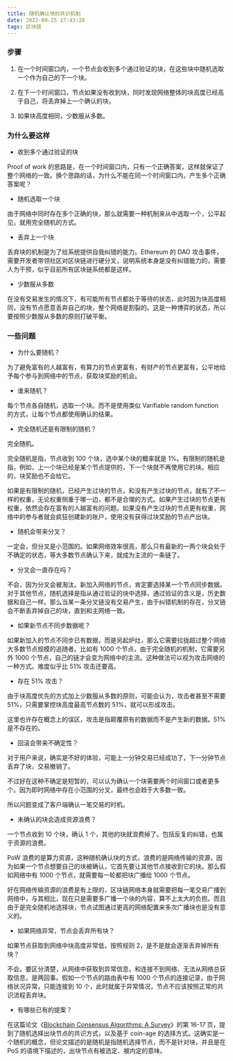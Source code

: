 ```yaml
---
title: 随机确认块的共识机制
date: 2022-09-25 17:43:28
tags: 区块链
---
```


### 步骤

1. 在一个时间窗口内，一个节点会收到多个通过验证的块，在这些块中随机选取一个作为自己的下一个块。

2. 在下一个时间窗口，节点如果没有收到块，同时发现网络整体的块高度已经高于自己，将丢弃掉上一个确认的块。

3. 如果块高度相同，少数服从多数。

### 为什么要这样

- 收到多个通过验证的块

Proof of work 的思路是，在一个时间窗口内，只有一个正确答案，这样就保证了整个网络的一致。换个思路的话，为什么不能在同一个时间窗口内，产生多个正确答案呢？

- 随机选取一个块

由于网络中同时存在多个正确的块，那么就需要一种机制来从中选取一个，公平起见，就用完全随机的方式。

- 丢弃上一个块

丢弃块的机制是为了给系统提供自我纠错的能力。Ethereum 的 DAO 攻击事件，需要开发者带领社区对区块链进行硬分叉，说明系统本身是没有纠错能力的，需要人为干预，似乎目前所有区块链系统都是这样。

- 少数服从多数

在没有交易发生的情况下，有可能所有节点都处于等待的状态，此时因为块高度相同，没有节点愿意丢弃自己的块，整个网络是割裂的。这是一种博弈的状态，所以要按照少数服从多数的原则打破平衡。

### 一些问题

- 为什么要随机？

为了避免富有的人越富有，有算力的节点更富有，有财产的节点更富有，公平地给予每个参与到网络中的节点，获取块奖励的机会。

- 谁来随机？

每个节点各自随机，选取一个块。而不是使用类似 Varifiable random function 的方式，让每个节点都使用确认的结果。

- 完全随机还是有限制的随机？

完全随机。

完全随机是指，节点收到 100 个块，选中某个块的概率就是 1%。有限制的随机是指，例如，上一个块已经是某个节点提供的，下一个块就不再使用它的块。相应的，块奖励也不会给它。

如果是有限制的随机，已经产生过块的节点，和没有产生过块的节点，就有了不一样的权重，无论权重侧重于哪一边，都不是合理的方式。如果产生过块的节点更有权重，依然会存在富有的人越富有的问题。如果没有产生过块的节点更有权重，网络中的参与者就会疯狂创建新的账户，使用没有获得过块奖励的节点产出块。

- 随机会带来分叉？

一定会，但分叉是小范围的。如果网络效率很高，那么只有最新的一两个块会处于不确定的状态，等大多数节点确认下来，就成为主流的一条链了。

- 分叉会一直存在吗？

不会，因为分叉会被淘汰。新加入网络的节点，肯定要选择某一个节点同步数据。对于其他节点，随机选择是指从通过验证的块中选择，通过验证的含义是，历史数据和自己一样。那么当某一条分叉链没有交易产生，由于纠错机制的存在，分叉链会不断丢弃掉自己的块，直到和主网络一致。

- 如果新节点不同步数据呢？

如果新加入的节点不同步已有数据，而是另起炉灶，那么它需要拉拢超过整个网络大多数节点规模的追随者。比如有 1000 个节点，由于完全随机的机制，它需要另外 1000 个节点，自己的链才会变为网络中的主流。这种做法可以视为攻击网络的一种方式。难度似乎比 51% 攻击还要高。

- 存在 51% 攻击？

由于块高度优先的方式加上少数服从多数的原则，可能会认为，攻击者甚至不需要 51%，只需要掌控块高度最高节点数的 51%，就可以形成攻击。

这里也许存在概念上的误区，攻击是指颠覆原有的数据而不是产生新的数据。51% 是不存在的。

- 回滚会带来不确定性？

对于用户来说，确实是不好的体验，可能上一分钟交易已经成功了，下一分钟节点丢弃了块，交易撤销了。

不过好在这种不确定是短暂的，可以认为确认一个块需要两个时间窗口或者更多个。因为即时网络中存在小范围的分叉，最终也会趋于大多数一致。

所以问题变成了客户端确认一笔交易的时机。

- 未确认的块会造成资源浪费？

一个节点收到 10 个块，确认 1 个，其他的块就浪费掉了。包括反复的纠错，也属于资源的浪费。

PoW 浪费的是算力资源，这种随机确认块的方式，浪费的是网络传输的资源，因为如果一个节点想要自己的块被确认，它首先要让其他节点接收到它的块。那么假如网络中有 1000 个节点，就需要每一轮都把块广播给 1000 个节点。

好在网络传输资源的浪费是有上限的，区块链网络本身就需要把每一笔交易广播到网络中，与其相比，现在只是需要多广播一个块的内容，算不上太大的负担。而且由于是完全随机地选择块，节点试图通过更高的网络配置来多次广播块也是没有意义的。

- 如果网络异常，节点会丢弃所有块？

如果节点获取到网络中块高度非常低，按照规则 2，是不是就会逐渐丢弃掉所有块？

不会。要区分清楚，从网络中获取到异常信息，和连接不到网络、无法从网络总获取信息，是两回事。假如一个节点的路由表中有 1000 个节点的连接记录，由于网络状况异常，只能连接到 10 个，此时就属于异常情况，节点不应该按照正常的共识流程丢弃块。

- 有哪些已有的提案？

在这篇论文《[Blockchain Consensus Algorithms: A Survey](https://arxiv.org/abs/2001.07091)》的第 16-17 页，提到了随机选择出块节点的共识方式，以及基于 coin-age 的选择方式。这确实是一个随机的概念，但论文描述的是随机是指随机选择节点，而不是针对块，并且是在 PoS 的语境下描述的，出块节点有被选定、被内定的意味。
